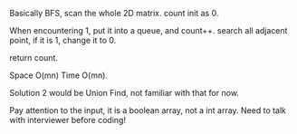 
Basically BFS, scan the whole 2D matrix. count init as 0.

When encountering 1, put it into a queue, and count++. search all adjacent point, if it is 1, change it to 0.

return count.

Space O(mn) Time O(mn).

Solution 2 would be Union Find, not familiar with that for now.

Pay attention to the input, it is a boolean array, not a int array. Need to talk with interviewer before coding!

